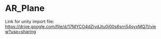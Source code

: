 # AR_Plane
Link for unity import file: https://drive.google.com/file/d/17MYCO4dZjvdJtu0j00s6srn54syxMQ7l/view?usp=sharing
